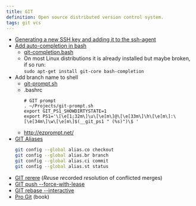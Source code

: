 ```yaml
---
title: GIT
definition: Open source distributed version control system.
tags: git vcs
---
```


- [Generating a new SSH key and adding it to the ssh-agent](https://help.github.com/en/articles/generating-a-new-ssh-key-and-adding-it-to-the-ssh-agent)
- [Add auto-completion in bash](https://git-scm.com/book/en/v2/Appendix-A:-Git-in-Other-Environments-Git-in-Bash)
  - [git-completion.bash](https://github.com/git/git/blob/master/contrib/completion/git-completion.bash)
  - On most Linux distributions it is already installed but maybe broken, if so
    run:  
    `sudo apt-get install git-core bash-completion`
- Add branch name to shell
  - [git-prompt.sh](https://github.com/git/git/blob/master/contrib/completion/git-prompt.sh)
  - .bashrc
    ```
    # GIT prompt
    . ~/Projects/git-prompt.sh
    export GIT_PS1_SHOWDIRTYSTATE=1
    export PS1='\[\e[1;32m\]\u\[\e[m\]@\[\e[33m\]\h\[\e[m\]:\[\e[34m\]\w\[\e[m\]$(__git_ps1 " (%s)")\$ '
    ```
  - http://ezprompt.net/
- [GIT Aliases](https://git-scm.com/book/en/v2/Git-Basics-Git-Aliases)
  ```bash
  git config --global alias.co checkout
  git config --global alias.br branch
  git config --global alias.ci commit
  git config --global alias.st status
  ```
- [GIT rerere](https://git-scm.com/docs/git-rerere) (*Re*use *re*corded
  *re*solution of conflicted merges)
- [GIT push --force-with-lease](https://git-scm.com/docs/git-push#Documentation/git-push.txt---no-force-with-lease)
- [GIT rebase --interactive](https://git-scm.com/docs/git-rebase#Documentation/git-rebase.txt---interactive)
- [Pro Git](https://git-scm.com/book/en/v2) (book)
